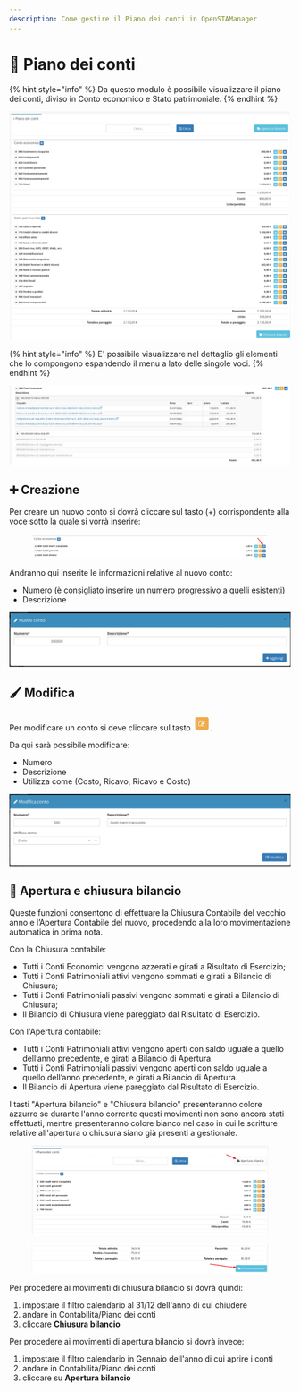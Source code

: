 ```yaml
---
description: Come gestire il Piano dei conti in OpenSTAManager
---
```


# 📖 Piano dei conti

{% hint style="info" %}
Da questo modulo è possibile visualizzare il piano dei conti, diviso in Conto economico e Stato patrimoniale.
{% endhint %}

![](../../../.gitbook/assets/pianodeiconti.png)

{% hint style="info" %}
E' possibile visualizzare nel dettaglio gli elementi che lo compongono espandendo il menu a lato delle singole voci.
{% endhint %}

![](<../../../.gitbook/assets/image (681).png>)

## ➕ Creazione

Per creare un nuovo conto si dovrà cliccare sul tasto (+) corrispondente alla voce sotto la quale si vorrà inserire:

<figure><img src="../../../.gitbook/assets/immagine (166).png" alt=""><figcaption></figcaption></figure>

Andranno qui inserite le informazioni relative al nuovo conto:

* Numero (è consigliato inserire un numero progressivo a quelli esistenti)
* Descrizione

![](<../../../.gitbook/assets/image (658).png>)

## 🖌️ Modifica

Per modificare un conto si deve cliccare sul tasto <img src="../../../.gitbook/assets/image (214).png" alt="" data-size="original">.

Da qui sarà possibile modificare:

* Numero
* Descrizione
* Utilizza come (Costo, Ricavo, Ricavo e Costo)

![](<../../../.gitbook/assets/image (255).png>)

## 📅 Apertura e chiusura bilancio

Queste funzioni consentono di effettuare la Chiusura Contabile del vecchio anno e l’Apertura Contabile del nuovo, procedendo alla loro movimentazione automatica in prima nota.

Con la Chiusura contabile:

* Tutti i Conti Economici vengono azzerati e girati a Risultato di Esercizio;
* Tutti i Conti Patrimoniali attivi vengono sommati e girati a Bilancio di Chiusura;
* Tutti i Conti Patrimoniali passivi vengono sommati e girati a Bilancio di Chiusura;
* Il Bilancio di Chiusura viene pareggiato dal Risultato di Esercizio.

Con l'Apertura contabile:

* Tutti i Conti Patrimoniali attivi vengono aperti con saldo uguale a quello dell’anno precedente, e girati a Bilancio di Apertura.
* Tutti i Conti Patrimoniali passivi vengono aperti con saldo uguale a quello dell’anno precedente, e girati a Bilancio di Apertura.
* Il Bilancio di Apertura viene pareggiato dal Risultato di Esercizio.

I tasti "Apertura bilancio" e "Chiusura bilancio" presenteranno colore azzurro se durante l'anno corrente questi movimenti non sono ancora stati effettuati, mentre presenteranno colore bianco nel caso in cui le scritture relative all'apertura o chiusura siano già presenti a gestionale.

<figure><img src="../../../.gitbook/assets/immagine (382).png" alt=""><figcaption></figcaption></figure>

<figure><img src="../../../.gitbook/assets/immagine (161).png" alt=""><figcaption></figcaption></figure>

Per procedere ai movimenti di chiusura bilancio si dovrà quindi:

1. impostare il filtro calendario al 31/12 dell'anno di cui chiudere
2. andare in Contabilità/Piano dei conti
3. cliccare **Chiusura bilancio**

Per procedere ai movimenti di apertura bilancio si dovrà invece:

1. impostare il filtro calendario in Gennaio dell'anno di cui aprire i conti
2. andare in Contabilità/Piano dei conti
3. cliccare su **Apertura bilancio**


